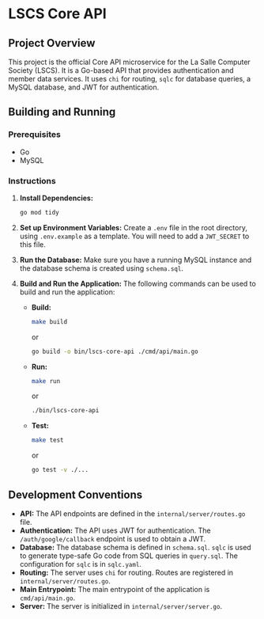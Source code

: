 # LSCS Core API

## Project Overview

This project is the official Core API microservice for the La Salle Computer Society (LSCS). It is a Go-based API that provides authentication and member data services. It uses `chi` for routing, `sqlc` for database queries, a MySQL database, and JWT for authentication.

## Building and Running

### Prerequisites

- Go
- MySQL

### Instructions

1.  **Install Dependencies:**
    ```bash
    go mod tidy
    ```

2.  **Set up Environment Variables:**
    Create a `.env` file in the root directory, using `.env.example` as a template. You will need to add a `JWT_SECRET` to this file.

3.  **Run the Database:**
    Make sure you have a running MySQL instance and the database schema is created using `schema.sql`.

4.  **Build and Run the Application:**
    The following commands can be used to build and run the application:

    *   **Build:**
        ```bash
        make build
        ```
        or
        ```bash
        go build -o bin/lscs-core-api ./cmd/api/main.go
        ```

    *   **Run:**
        ```bash
        make run
        ```
        or
        ```bash
        ./bin/lscs-core-api
        ```

    *   **Test:**
        ```bash
        make test
        ```
        or
        ```bash
        go test -v ./...
        ```

## Development Conventions

*   **API:** The API endpoints are defined in the `internal/server/routes.go` file.
*   **Authentication:** The API uses JWT for authentication. The `/auth/google/callback` endpoint is used to obtain a JWT.
*   **Database:** The database schema is defined in `schema.sql`. `sqlc` is used to generate type-safe Go code from SQL queries in `query.sql`. The configuration for `sqlc` is in `sqlc.yaml`.
*   **Routing:** The server uses `chi` for routing. Routes are registered in `internal/server/routes.go`.
*   **Main Entrypoint:** The main entrypoint of the application is `cmd/api/main.go`.
*   **Server:** The server is initialized in `internal/server/server.go`.